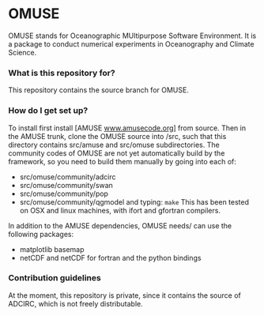 # OMUSE #

OMUSE stands for Oceanographic MUltipurpose Software Environment. It is a package to conduct numerical
experiments in Oceanography and Climate Science.

### What is this repository for? ###

This repository contains the source branch for OMUSE. 

### How do I get set up? ###

To install first install [AMUSE www.amusecode.org] from source. Then in the AMUSE trunk, clone the OMUSE
source into /src, such that this directory contains src/amuse and src/omuse subdirectories. The community
codes of OMUSE are not yet automatically build by the framework, so you need to build them manually by going into each of:
* src/omuse/community/adcirc
* src/omuse/community/swan
* src/omuse/community/pop
* src/omuse/community/qgmodel
and typing: `make`
This has been tested on OSX and linux machines, with ifort and gfortran compilers.

In addition to the AMUSE dependencies, OMUSE needs/ can use the following packages:
* matplotlib basemap
* netCDF and netCDF for fortran and the python bindings

### Contribution guidelines ###

At the moment, this repository is private, since it contains the source of ADCIRC, which is not 
freely distributable. 
